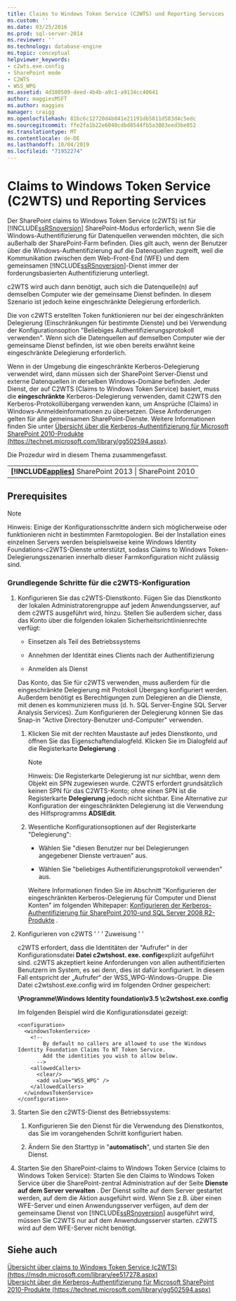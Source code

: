 ```yaml
---
title: Claims to Windows Token Service (C2WTS) und Reporting Services | Microsoft-Dokumentation
ms.custom: ''
ms.date: 03/25/2016
ms.prod: sql-server-2014
ms.reviewer: ''
ms.technology: database-engine
ms.topic: conceptual
helpviewer_keywords:
- c2wts.exe.config
- SharePoint mode
- C2WTS
- WSS_WPG
ms.assetid: 4d380509-deed-4b4b-a9c1-a9134cc40641
author: maggiesMSFT
ms.author: maggies
manager: craigg
ms.openlocfilehash: 81bc6c12720d4b841e21191db5811d583d4c5edc
ms.sourcegitcommit: ffe2fa1b22e6040cdbd8544fb5a3083eed3be852
ms.translationtype: MT
ms.contentlocale: de-DE
ms.lasthandoff: 10/04/2019
ms.locfileid: "71952274"
---
```

# <a name="claims-to-windows-token-service-c2wts-and-reporting-services"></a>Claims to Windows Token Service (C2WTS) und Reporting Services
  Der SharePoint claims to Windows Token Service (c2WTS) ist für [!INCLUDE[ssRSnoversion](../../includes/ssrsnoversion-md.md)] SharePoint-Modus erforderlich, wenn Sie die Windows-Authentifizierung für Datenquellen verwenden möchten, die sich außerhalb der SharePoint-Farm befinden. Dies gilt auch, wenn der Benutzer über die Windows-Authentifizierung auf die Datenquellen zugreift, weil die Kommunikation zwischen dem Web-Front-End (WFE) und dem gemeinsamen [!INCLUDE[ssRSnoversion](../../includes/ssrsnoversion-md.md)]-Dienst immer der forderungsbasierten Authentifizierung unterliegt.  
  
 c2WTS wird auch dann benötigt, auch sich die Datenquelle(n) auf demselben Computer wie der gemeinsame Dienst befinden. In diesem Szenario ist jedoch keine eingeschränkte Delegierung erforderlich.  
  
 Die von c2WTS erstellten Token funktionieren nur bei der eingeschränkten Delegierung (Einschränkungen für bestimmte Dienste) und bei Verwendung der Konfigurationsoption "Beliebiges Authentifizierungsprotokoll verwenden". Wenn sich die Datenquellen auf demselben Computer wie der gemeinsame Dienst befinden, ist wie oben bereits erwähnt keine eingeschränkte Delegierung erforderlich.  
  
 Wenn in der Umgebung die eingeschränkte Kerberos-Delegierung verwendet wird, dann müssen sich der SharePoint Server-Dienst und externe Datenquellen in derselben Windows-Domäne befinden. Jeder Dienst, der auf C2WTS (Claims to Windows Token Service) basiert, muss die **eingeschränkte** Kerberos-Delegierung verwenden, damit C2WTS den Kerberos-Protokollübergang verwenden kann, um Ansprüche (Claims) in Windows-Anmeldeinformationen zu übersetzen. Diese Anforderungen gelten für alle gemeinsamen SharePoint-Dienste. Weitere Informationen finden Sie unter [Übersicht über die Kerberos-Authentifizierung für Microsoft SharePoint 2010-Produkte (https://technet.microsoft.com/library/gg502594.aspx)](https://technet.microsoft.com/library/gg502594.aspx).  
  
 Die Prozedur wird in diesem Thema zusammengefasst.  
  
||  
|-|  
|**[!INCLUDE[applies](../../includes/applies-md.md)]** SharePoint 2013 &#124; SharePoint 2010|  
  
## <a name="prerequisites"></a>Prerequisites  
  
> [!NOTE]  
>  Hinweis: Einige der Konfigurationsschritte ändern sich möglicherweise oder funktionieren nicht in bestimmten Farmtopologien. Bei der Installation eines einzelnen Servers werden beispielsweise keine Windows Identity Foundations-c2WTS-Dienste unterstützt, sodass Claims to Windows Token-Delegierungsszenarien innerhalb dieser Farmkonfiguration nicht zulässig sind.  
  
### <a name="basic-steps-needed-to-configure-c2wts"></a>Grundlegende Schritte für die c2WTS-Konfiguration  
  
1.  Konfigurieren Sie das c2WTS-Dienstkonto. Fügen Sie das Dienstkonto der lokalen Administratorengruppe auf jedem Anwendungsserver, auf dem c2WTS ausgeführt wird, hinzu. Stellen Sie außerdem sicher, dass das Konto über die folgenden lokalen Sicherheitsrichtlinienrechte verfügt:  
  
    -   Einsetzen als Teil des Betriebssystems  
  
    -   Annehmen der Identität eines Clients nach der Authentifizierung  
  
    -   Anmelden als Dienst  
  
     Das Konto, das Sie für c2WTS verwenden, muss außerdem für die eingeschränkte Delegierung mit Protokoll Übergang konfiguriert werden. Außerdem benötigt es Berechtigungen zum Delegieren an die Dienste, mit denen es kommunizieren muss (d. h. SQL Server-Engine SQL Server Analysis Services). Zum Konfigurieren der Delegierung können Sie das Snap-in "Active Directory-Benutzer und-Computer" verwenden.  
  
    1.  Klicken Sie mit der rechten Maustaste auf jedes Dienstkonto, und öffnen Sie das Eigenschaftendialogfeld. Klicken Sie im Dialogfeld auf die Registerkarte **Delegierung** .  
  
        > [!NOTE]  
        >  Hinweis: Die Registerkarte Delegierung ist nur sichtbar, wenn dem Objekt ein SPN zugewiesen wurde. C2WTS erfordert grundsätzlich keinen SPN für das C2WTS-Konto; ohne einen SPN ist die Registerkarte **Delegierung** jedoch nicht sichtbar. Eine Alternative zur Konfiguration der eingeschränkten Delegierung ist die Verwendung des Hilfsprogramms **ADSIEdit**.  
  
    2.  Wesentliche Konfigurationsoptionen auf der Registerkarte "Delegierung":  
  
        -   Wählen Sie "diesen Benutzer nur bei Delegierungen angegebener Dienste vertrauen" aus.  
  
        -   Wählen Sie "beliebiges Authentifizierungsprotokoll verwenden" aus.  
  
         Weitere Informationen finden Sie im Abschnitt "Konfigurieren der eingeschränkten Kerberos-Delegierung für Computer und Dienst Konten" im folgenden Whitepaper: [Konfigurieren der Kerberos-Authentifizierung für SharePoint 2010-und SQL Server 2008 R2-Produkte](http://blogs.technet.com/b/tothesharepoint/archive/2010/07/22/whitepaper-configuring-kerberos-authentication-for-sharepoint-2010-and-sql-server-2008-r2-products.aspx) .  
  
2.  Konfigurieren von c2WTS ' ' ' Zuweisung ' '  
  
     c2WTS erfordert, dass die Identitäten der "Aufrufer" in der Konfigurationsdatei **Datei c2wtshost. exe. config**explizit aufgeführt sind. c2WTS akzeptiert keine Anforderungen von allen authentifizierten Benutzern im System, es sei denn, dies ist dafür konfiguriert. In diesem Fall entspricht der „Aufrufer“ der WSS_WPG-Windows-Gruppe. Die Datei c2wtshost.exe.config wird im folgenden Ordner gespeichert:  
  
     **\Programme\Windows Identity foundation\v3.5 \c2wtshost.exe.config**  
  
     Im folgenden Beispiel wird die Konfigurationsdatei gezeigt:  
  
    ```  
    <configuration>  
      <windowsTokenService>  
        <!--  
            By default no callers are allowed to use the Windows Identity Foundation Claims To NT Token Service.  
            Add the identities you wish to allow below.  
          -->  
        <allowedCallers>  
          <clear/>  
          <add value="WSS_WPG" />  
        </allowedCallers>  
      </windowsTokenService>  
    </configuration>  
    ```  
  
3.  Starten Sie den c2WTS-Dienst des Betriebssystems:  
  
    1.  Konfigurieren Sie den Dienst für die Verwendung des Dienstkontos, das Sie im vorangehenden Schritt konfiguriert haben.  
  
    2.  Ändern Sie den Starttyp in "**automatisch**", und starten Sie den Dienst.  
  
4.  Starten Sie den SharePoint-claims to Windows Token Service (claims to Windows Token Service): Starten Sie den Claims to Windows Token Service über die SharePoint-zentral Administration auf der Seite **Dienste auf dem Server verwalten** . Der Dienst sollte auf dem Server gestartet werden, auf dem die Aktion ausgeführt wird. Wenn Sie z.B. über einen WFE-Server und einen Anwendungsserver verfügen, auf dem der gemeinsame Dienst von [!INCLUDE[ssRSnoversion](../../includes/ssrsnoversion-md.md)] ausgeführt wird, müssen Sie C2WTS nur auf dem Anwendungsserver starten. c2WTS wird auf dem WFE-Server nicht benötigt.  
  
## <a name="see-also"></a>Siehe auch  
 [Übersicht über claims to Windows Token Service (c2WTS) (https://msdn.microsoft.com/library/ee517278.aspx)](https://msdn.microsoft.com/library/ee517278.aspx)   
 [Übersicht über die Kerberos-Authentifizierung für Microsoft SharePoint 2010-Produkte (https://technet.microsoft.com/library/gg502594.aspx)](https://technet.microsoft.com/library/gg502594.aspx)  
  
  
